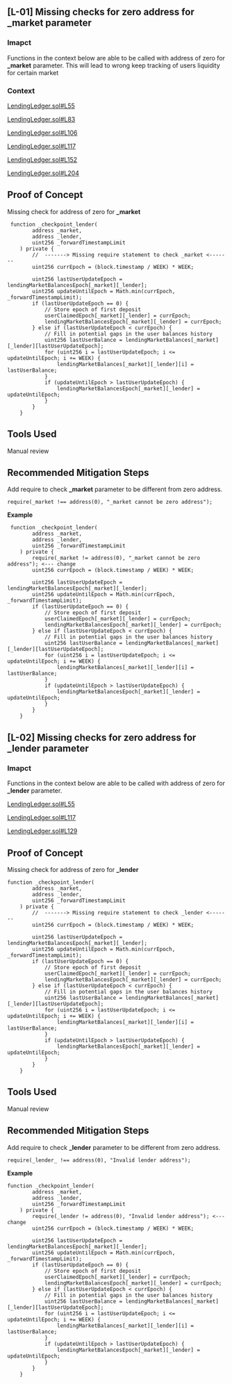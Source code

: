 ## [L-01] Missing checks for zero address for **_market** parameter

### Imapct

Functions in the context below are able to be called with address of zero for **_market** parameter.
This will lead to wrong keep tracking of users liquidity for certain market

### Context

[LendingLedger.sol#L55](https://github.com/code-423n4/2023-08-verwa/blob/main/src/LendingLedger.sol#L55)

[LendingLedger.sol#L83](https://github.com/code-423n4/2023-08-verwa/blob/main/src/LendingLedger.sol#L83)

[LendingLedger.sol#L106](https://github.com/code-423n4/2023-08-verwa/blob/main/src/LendingLedger.sol#L106)

[LendingLedger.sol#L117](https://github.com/code-423n4/2023-08-verwa/blob/main/src/LendingLedger.sol#L117)

[LendingLedger.sol#L152](https://github.com/code-423n4/2023-08-verwa/blob/main/src/LendingLedger.sol#L152)

[LendingLedger.sol#L204](https://github.com/code-423n4/2023-08-verwa/blob/main/src/LendingLedger.sol#L204)


## Proof of Concept
Missing check for address of zero for **_market**

```solidity
 function _checkpoint_lender(
        address _market,
        address _lender,
        uint256 _forwardTimestampLimit
    ) private {
        //  -------> Missing require statement to check _market <-------
        uint256 currEpoch = (block.timestamp / WEEK) * WEEK;

        uint256 lastUserUpdateEpoch = lendingMarketBalancesEpoch[_market][_lender];
        uint256 updateUntilEpoch = Math.min(currEpoch, _forwardTimestampLimit);
        if (lastUserUpdateEpoch == 0) {
            // Store epoch of first deposit
            userClaimedEpoch[_market][_lender] = currEpoch;
            lendingMarketBalancesEpoch[_market][_lender] = currEpoch;
        } else if (lastUserUpdateEpoch < currEpoch) {
            // Fill in potential gaps in the user balances history
            uint256 lastUserBalance = lendingMarketBalances[_market][_lender][lastUserUpdateEpoch];
            for (uint256 i = lastUserUpdateEpoch; i <= updateUntilEpoch; i += WEEK) {
                lendingMarketBalances[_market][_lender][i] = lastUserBalance;
            }
            if (updateUntilEpoch > lastUserUpdateEpoch) {
                lendingMarketBalancesEpoch[_market][_lender] = updateUntilEpoch;
            }
        }
    }
```

## Tools Used
Manual review

## Recommended Mitigation Steps
Add require to check **_market** parameter to be different from zero address.

```solidity
require(_market !== address(0), "_market cannot be zero address");
```

**Example**
```solidity
 function _checkpoint_lender(
        address _market,
        address _lender,
        uint256 _forwardTimestampLimit
    ) private {
        require(_market != address(0), "_market cannot be zero address"); <--- change
        uint256 currEpoch = (block.timestamp / WEEK) * WEEK;

        uint256 lastUserUpdateEpoch = lendingMarketBalancesEpoch[_market][_lender];
        uint256 updateUntilEpoch = Math.min(currEpoch, _forwardTimestampLimit);
        if (lastUserUpdateEpoch == 0) {
            // Store epoch of first deposit
            userClaimedEpoch[_market][_lender] = currEpoch;
            lendingMarketBalancesEpoch[_market][_lender] = currEpoch;
        } else if (lastUserUpdateEpoch < currEpoch) {
            // Fill in potential gaps in the user balances history
            uint256 lastUserBalance = lendingMarketBalances[_market][_lender][lastUserUpdateEpoch];
            for (uint256 i = lastUserUpdateEpoch; i <= updateUntilEpoch; i += WEEK) {
                lendingMarketBalances[_market][_lender][i] = lastUserBalance;
            }
            if (updateUntilEpoch > lastUserUpdateEpoch) {
                lendingMarketBalancesEpoch[_market][_lender] = updateUntilEpoch;
            }
        }
    }
```


## [L-02] Missing checks for zero address for **_lender** parameter 

### Imapct
Functions in the context below are able to be called with address of zero for **_lender** parameter.

[LendingLedger.sol#L55](https://github.com/code-423n4/2023-08-verwa/blob/main/src/LendingLedger.sol#L55)

[LendingLedger.sol#L117](https://github.com/code-423n4/2023-08-verwa/blob/main/src/LendingLedger.sol#L117)

[LendingLedger.sol#L129](https://github.com/code-423n4/2023-08-verwa/blob/main/src/LendingLedger.sol#L129)

## Proof of Concept
Missing check for address of zero for **_lender**


```solidity
function _checkpoint_lender(
        address _market,
        address _lender,
        uint256 _forwardTimestampLimit
    ) private {
        //  -------> Missing require statement to check _lender <-------
        uint256 currEpoch = (block.timestamp / WEEK) * WEEK;

        uint256 lastUserUpdateEpoch = lendingMarketBalancesEpoch[_market][_lender];
        uint256 updateUntilEpoch = Math.min(currEpoch, _forwardTimestampLimit);
        if (lastUserUpdateEpoch == 0) {
            // Store epoch of first deposit
            userClaimedEpoch[_market][_lender] = currEpoch;
            lendingMarketBalancesEpoch[_market][_lender] = currEpoch;
        } else if (lastUserUpdateEpoch < currEpoch) {
            // Fill in potential gaps in the user balances history
            uint256 lastUserBalance = lendingMarketBalances[_market][_lender][lastUserUpdateEpoch];
            for (uint256 i = lastUserUpdateEpoch; i <= updateUntilEpoch; i += WEEK) {
                lendingMarketBalances[_market][_lender][i] = lastUserBalance;
            }
            if (updateUntilEpoch > lastUserUpdateEpoch) {
                lendingMarketBalancesEpoch[_market][_lender] = updateUntilEpoch;
            }
        }
    }
```

## Tools Used
Manual review

## Recommended Mitigation Steps
Add require to check **_lender** parameter to be different from zero address.

```solidity
require(_lender_ !== address(0), "Invalid lender address");
```

**Example**

```solidity
function _checkpoint_lender(
        address _market,
        address _lender,
        uint256 _forwardTimestampLimit
    ) private {
        require(_lender != address(0), "Invalid lender address"); <--- change
        uint256 currEpoch = (block.timestamp / WEEK) * WEEK;

        uint256 lastUserUpdateEpoch = lendingMarketBalancesEpoch[_market][_lender];
        uint256 updateUntilEpoch = Math.min(currEpoch, _forwardTimestampLimit);
        if (lastUserUpdateEpoch == 0) {
            // Store epoch of first deposit
            userClaimedEpoch[_market][_lender] = currEpoch;
            lendingMarketBalancesEpoch[_market][_lender] = currEpoch;
        } else if (lastUserUpdateEpoch < currEpoch) {
            // Fill in potential gaps in the user balances history
            uint256 lastUserBalance = lendingMarketBalances[_market][_lender][lastUserUpdateEpoch];
            for (uint256 i = lastUserUpdateEpoch; i <= updateUntilEpoch; i += WEEK) {
                lendingMarketBalances[_market][_lender][i] = lastUserBalance;
            }
            if (updateUntilEpoch > lastUserUpdateEpoch) {
                lendingMarketBalancesEpoch[_market][_lender] = updateUntilEpoch;
            }
        }
    }
```